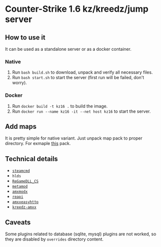 # Counter-Strike 1.6 kz/kreedz/jump server

## How to use it
It can be used as a standalone server or as a docker container.

### Native
1. Run `bash build.sh` to download, unpack and verify all necessary files.
1. Run `bash start.sh` to start the server (first run will be failed, don't worry).

### Docker
1. Run `docker build -t kz16 .` to build the image.
1. Run `docker run --name kz16 -it --net host kz16` to start the server.

## Add maps
It is pretty simple for native variant. Just unpack map pack to proper directory. For exmaple [this](https://kz-rush.ru/downloads.php?action=download&id=13) pack.

## Technical details
- [`steamcmd`](https://steamcdn-a.akamaihd.net/client/installer/steamcmd_linux.tar.gz)
- `hlds`
- [`ReGameDLL_CS`](https://github.com/s1lentq/ReGameDLL_CS)
- [`metamod`](https://www.amxmodx.org/downloads.php)
- [`amxmodx`](https://www.amxmodx.org/downloads.php)
- [`reapi`](https://github.com/s1lentq/reapi)
- [`amxxeasyhttp`](https://github.com/Next21Team/AmxxEasyHttp)
- [`kreedz-amxx`](https://github.com/Theggv/Kreedz)

## Caveats
Some plugins related to database (sqlite, mysql) plugins are not worked, so they are disabled by `overrides` directory content.
